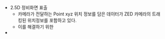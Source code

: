 - 2.5D 정비화면 표출
  - 카메라가 전달하는 Point xyz 위치 정보를 담은 데이터가 ZED 카메라의 트래킹된 위치정보를 포함하고 있다.
  - 이를 해결하기 위한 
- 